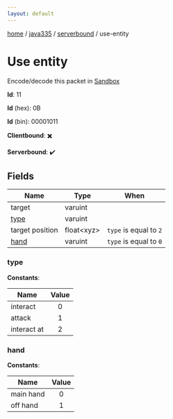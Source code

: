 ```yaml
---
layout: default
---
```


[home](/)  /  [java335](/protocol/java335)  /  [serverbound](/protocol/java335/serverbound)  /  use-entity

# Use entity

Encode/decode this packet in [Sandbox](../../../sandbox/java335#Serverbound.UseEntity)

**Id**: 11

**Id** (hex): 0B

**Id** (bin): 00001011

**Clientbound**: ✖️

**Serverbound**: ✔️

## Fields

Name | Type | When
---|---|:---:
target | varuint | 
[type](#type) | varuint | 
target position | float&lt;xyz&gt; | <code>type</code> is equal to <code>2</code>
[hand](#hand) | varuint | <code>type</code> is equal to <code>0 |  | type</code> is equal to <code>2</code>

### type

**Constants**:

Name | Value
---|:---:
interact | 0
attack | 1
interact at | 2

### hand

**Constants**:

Name | Value
---|:---:
main hand | 0
off hand | 1
